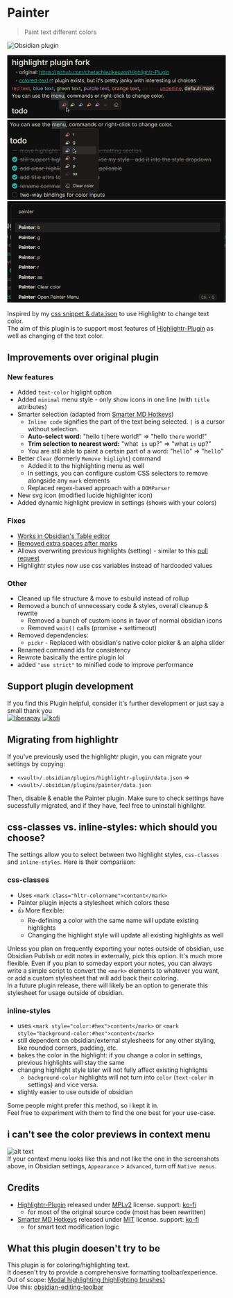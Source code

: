 # Painter
> Paint text different colors  
  
![Obsidian plugin](https://img.shields.io/endpoint?url=https%3A%2F%2Fscambier.xyz%2Fobsidian-endpoints%2Fpainter.json) 
  
![minimal-menu](./screens/minimal-menu.png)  
![normal-menu](./screens/menu-normal.png)  
![commands](./screens/commands.png)

Inspired by my [css snippet & data.json](https://github.com/chetachiezikeuzor/Highlightr-Plugin/issues/61) to use Highlightr to change text color.  
The aim of this plugin is to support most features of [Highlightr-Plugin](https://github.com/chetachiezikeuzor/Highlightr-Plugin) as well as changing of the text color.  

## Improvements over original plugin
### New features
- Added `text-color` higlight option
- Added `minimal` menu style - only show icons in one line (with `title` attributes)
- Smarter selection (adapted from [Smarter MD Hotkeys](https://github.com/chrisgrieser/obsidian-smarter-md-hotkeys))
  - `Inline code` signifies the part of the text being selected. `|` is a cursor without selection.
  - **Auto-select word:** "hello t`|`here world!" => "hello `there` world!"
  - **Trim selection to nearest word:** "what` is` up?" => "what `is` up?"
  - You are still able to paint a certain part of a word: "h`ell`o" => "h`ell`o"
- Better `Clear` (formerly `Remove higlight`) command
  - Added it to the highlighting menu as well	
  - In settings, you can configure custom CSS selectors to remove alongside any `mark` elements
  - Replaced regex-based approach with a `DOMParser`
- New svg icon (modified lucide highlighter icon)
- Added dynamic highlight preview in settings (shows with your colors)
  
### Fixes
- [Works in Obsidian's Table editor](https://github.com/chetachiezikeuzor/Highlightr-Plugin/issues/90)
- [Removed extra spaces after marks](https://github.com/chetachiezikeuzor/Highlightr-Plugin/pull/40)
- Allows overwriting previous highlights (setting) - similar to this [pull request](https://github.com/chetachiezikeuzor/Highlightr-Plugin/pull/63)
- Highlightr styles now use css variables instead of hardcoded values
  
### Other
- Cleaned up file structure & move to esbuild instead of rollup
- Removed a bunch of unnecessary code & styles, overall cleanup & rewrite
  - Removed a bunch of custom icons in favor of normal obsidian icons	
  - Removed `wait()` calls (promise + settimeout)	
- Removed dependencies:
  - `pickr` - Replaced with obsidian's native color picker & an alpha slider
- Renamed command ids for consistency
- Rewrote basically the entire plugin lol
- added `"use strict"` to minified code to improve performance

## Support plugin development
If you find this Plugin helpful, consider it's further development or just say a small thank you  
[![liberapay](https://liberapay.com/assets/widgets/donate.svg)](https://liberapay.com/KraXen72) [![kofi](https://ko-fi.com/img/githubbutton_sm.svg)](https://ko-fi.com/kraxen72)

## Migrating from highlightr
If you've previously used the highlightr plugin, you can migrate your settings by copying:
- `<vault>/.obsidian/plugins/highlightr-plugin/data.json` =>
- `<vault>/.obsidian/plugins/painter/data.json`
  
Then, disable & enable the Painter plugin.
Make sure to check settings have sucessfully migrated, and if they have, feel free to uninstall highlightr.

## css-classes vs. inline-styles: which should you choose?
The settings allow you to select between two highlight styles, `css-classes` and `inline-styles`. 
Here is their comparison:  
### css-classes
- Uses `<mark class="hltr-colorname">content</mark>`
- Painter plugin injects a stylesheet which colors these
- 👍 More flexible:
  - Re-defining a color with the same name will update existing highlights
  - Changing the highlight style will update all existing highlights as well
  
Unless you plan on frequently exporting your notes outside of obsidian, use Obsidian Publish or edit notes in externally, pick this option. It's much more flexible.
Even if you plan to someday export your notes, you can always write a simple script to convert the `<mark>` elements to whatever you want, or add a custom stylesheet that will add back their coloring.  
In a future plugin release, there will likely be an option to generate this stylesheet for usage outside of obsidian.

### inline-styles
- uses `<mark style="color:#hex">content</mark>` or `<mark style="background-color:#hex">content</mark>`
- still dependent on obsidian/external stylesheets for any other styling, like rounded corners, padding, etc.
- bakes the color in the highlight: if you change a color in settings, previous highlights will stay the same
- changing highlight style later will not fully affect existing highlights
  - `background-color` highlights will not turn into `color` (`text-color` in settings) and vice versa.
- slightly easier to use outside of obsidian
  
Some people might prefer this method, so i kept it in.  
Feel free to experiment with them to find the one best for your use-case.

## i can't see the color previews in context menu
![alt text](./srceens/image.png)  
If your context menu looks like this and not like the one in the screenshots above, in Obsidian settings, `Appearance` > `Advanced`, turn off `Native menus`.
  
## Credits
- [Highlightr-Plugin](https://github.com/chetachiezikeuzor/Highlightr-Plugin) released under [MPLv2](./LICENSE) license. support: [ko-fi](https://ko-fi.com/chetachi)
  - for most of the original source code (most has been rewritten)
- [Smarter MD Hotkeys](https://github.com/chrisgrieser/obsidian-smarter-md-hotkeys) released under [MIT](https://github.com/chrisgrieser/obsidian-smarter-md-hotkeys/blob/master/LICENSE) license. support: [ko-fi](https://ko-fi.com/pseudometa)
  - for smart text modification logic
  
## What this plugin doesen't try to be
This plugin is for coloring/highlighting text.  
It doesen't try to provide a comprehensive formatting toolbar/experience. 
Out of scope: [Modal highlighting (highlighting brushes)](https://github.com/chetachiezikeuzor/Highlightr-Plugin/issues/82)  
Use this: [obsidian-editing-toolbar](https://github.com/PKM-er/obsidian-editing-toolbar)  
